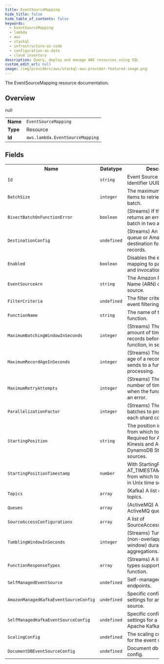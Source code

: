 ```yaml
---
title: EventSourceMapping
hide_title: false
hide_table_of_contents: false
keywords:
  - EventSourceMapping
  - lambda
  - aws
  - stackql
  - infrastructure-as-code
  - configuration-as-data
  - cloud inventory
description: Query, deploy and manage AWS resources using SQL
custom_edit_url: null
image: /img/providers/aws/stackql-aws-provider-featured-image.png
---
```

The EventSourceMapping resource documentation.

## Overview
<table><tbody>
<tr><td><b>Name</b></td><td><code>EventSourceMapping</code></td></tr>
<tr><td><b>Type</b></td><td>Resource</td></tr>
null
<tr><td><b>Id</b></td><td><code>aws.lambda.EventSourceMapping</code></td></tr>
</tbody></table>

## Fields
<table><tbody>
<tr><th>Name</th><th>Datatype</th><th>Description</th></tr>
<tr><td><code>Id</code></td><td><code>string</code></td><td>Event Source Mapping Identifier UUID.</td></tr><tr><td><code>BatchSize</code></td><td><code>integer</code></td><td>The maximum number of items to retrieve in a single batch.</td></tr><tr><td><code>BisectBatchOnFunctionError</code></td><td><code>boolean</code></td><td>(Streams) If the function returns an error, split the batch in two and retry.</td></tr><tr><td><code>DestinationConfig</code></td><td><code>undefined</code></td><td>(Streams) An Amazon SQS queue or Amazon SNS topic destination for discarded records.</td></tr><tr><td><code>Enabled</code></td><td><code>boolean</code></td><td>Disables the event source mapping to pause polling and invocation.</td></tr><tr><td><code>EventSourceArn</code></td><td><code>string</code></td><td>The Amazon Resource Name (ARN) of the event source.</td></tr><tr><td><code>FilterCriteria</code></td><td><code>undefined</code></td><td>The filter criteria to control event filtering.</td></tr><tr><td><code>FunctionName</code></td><td><code>string</code></td><td>The name of the Lambda function.</td></tr><tr><td><code>MaximumBatchingWindowInSeconds</code></td><td><code>integer</code></td><td>(Streams) The maximum amount of time to gather records before invoking the function, in seconds.</td></tr><tr><td><code>MaximumRecordAgeInSeconds</code></td><td><code>integer</code></td><td>(Streams) The maximum age of a record that Lambda sends to a function for processing.</td></tr><tr><td><code>MaximumRetryAttempts</code></td><td><code>integer</code></td><td>(Streams) The maximum number of times to retry when the function returns an error.</td></tr><tr><td><code>ParallelizationFactor</code></td><td><code>integer</code></td><td>(Streams) The number of batches to process from each shard concurrently.</td></tr><tr><td><code>StartingPosition</code></td><td><code>string</code></td><td>The position in a stream from which to start reading. Required for Amazon Kinesis and Amazon DynamoDB Streams sources.</td></tr><tr><td><code>StartingPositionTimestamp</code></td><td><code>number</code></td><td>With StartingPosition set to AT_TIMESTAMP, the time from which to start reading, in Unix time seconds.</td></tr><tr><td><code>Topics</code></td><td><code>array</code></td><td>(Kafka) A list of Kafka topics.</td></tr><tr><td><code>Queues</code></td><td><code>array</code></td><td>(ActiveMQ) A list of ActiveMQ queues.</td></tr><tr><td><code>SourceAccessConfigurations</code></td><td><code>array</code></td><td>A list of SourceAccessConfiguration.</td></tr><tr><td><code>TumblingWindowInSeconds</code></td><td><code>integer</code></td><td>(Streams) Tumbling window (non-overlapping time window) duration to perform aggregations.</td></tr><tr><td><code>FunctionResponseTypes</code></td><td><code>array</code></td><td>(Streams) A list of response types supported by the function.</td></tr><tr><td><code>SelfManagedEventSource</code></td><td><code>undefined</code></td><td>Self-managed event source endpoints.</td></tr><tr><td><code>AmazonManagedKafkaEventSourceConfig</code></td><td><code>undefined</code></td><td>Specific configuration settings for an MSK event source.</td></tr><tr><td><code>SelfManagedKafkaEventSourceConfig</code></td><td><code>undefined</code></td><td>Specific configuration settings for a Self-Managed Apache Kafka event source.</td></tr><tr><td><code>ScalingConfig</code></td><td><code>undefined</code></td><td>The scaling configuration for the event source.</td></tr><tr><td><code>DocumentDBEventSourceConfig</code></td><td><code>undefined</code></td><td>Document db event source config.</td></tr>
</tbody></table>